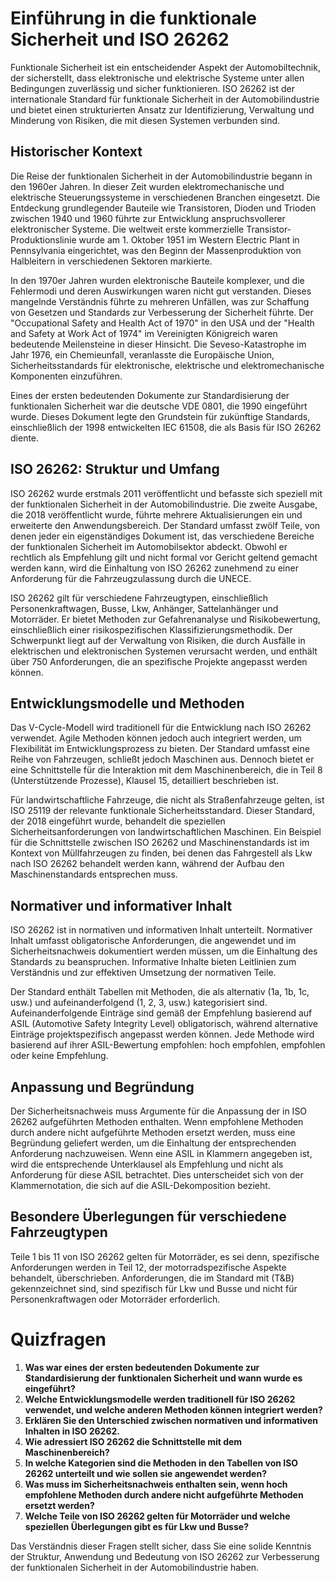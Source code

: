 # Einführung in die funktionale Sicherheit und ISO 26262

Funktionale Sicherheit ist ein entscheidender Aspekt der Automobiltechnik, der sicherstellt, dass elektronische und elektrische Systeme unter allen Bedingungen zuverlässig und sicher funktionieren. ISO 26262 ist der internationale Standard für funktionale Sicherheit in der Automobilindustrie und bietet einen strukturierten Ansatz zur Identifizierung, Verwaltung und Minderung von Risiken, die mit diesen Systemen verbunden sind.

## Historischer Kontext

Die Reise der funktionalen Sicherheit in der Automobilindustrie begann in den 1960er Jahren. In dieser Zeit wurden elektromechanische und elektrische Steuerungssysteme in verschiedenen Branchen eingesetzt. Die Entdeckung grundlegender Bauteile wie Transistoren, Dioden und Trioden zwischen 1940 und 1960 führte zur Entwicklung anspruchsvollerer elektronischer Systeme. Die weltweit erste kommerzielle Transistor-Produktionslinie wurde am 1. Oktober 1951 im Western Electric Plant in Pennsylvania eingerichtet, was den Beginn der Massenproduktion von Halbleitern in verschiedenen Sektoren markierte.

In den 1970er Jahren wurden elektronische Bauteile komplexer, und die Fehlermodi und deren Auswirkungen waren nicht gut verstanden. Dieses mangelnde Verständnis führte zu mehreren Unfällen, was zur Schaffung von Gesetzen und Standards zur Verbesserung der Sicherheit führte. Der "Occupational Safety and Health Act of 1970" in den USA und der "Health and Safety at Work Act of 1974" im Vereinigten Königreich waren bedeutende Meilensteine in dieser Hinsicht. Die Seveso-Katastrophe im Jahr 1976, ein Chemieunfall, veranlasste die Europäische Union, Sicherheitsstandards für elektronische, elektrische und elektromechanische Komponenten einzuführen.

Eines der ersten bedeutenden Dokumente zur Standardisierung der funktionalen Sicherheit war die deutsche VDE 0801, die 1990 eingeführt wurde. Dieses Dokument legte den Grundstein für zukünftige Standards, einschließlich der 1998 entwickelten IEC 61508, die als Basis für ISO 26262 diente.

## ISO 26262: Struktur und Umfang

ISO 26262 wurde erstmals 2011 veröffentlicht und befasste sich speziell mit der funktionalen Sicherheit in der Automobilindustrie. Die zweite Ausgabe, die 2018 veröffentlicht wurde, führte mehrere Aktualisierungen ein und erweiterte den Anwendungsbereich. Der Standard umfasst zwölf Teile, von denen jeder ein eigenständiges Dokument ist, das verschiedene Bereiche der funktionalen Sicherheit im Automobilsektor abdeckt. Obwohl er rechtlich als Empfehlung gilt und nicht formal vor Gericht geltend gemacht werden kann, wird die Einhaltung von ISO 26262 zunehmend zu einer Anforderung für die Fahrzeugzulassung durch die UNECE.

ISO 26262 gilt für verschiedene Fahrzeugtypen, einschließlich Personenkraftwagen, Busse, Lkw, Anhänger, Sattelanhänger und Motorräder. Er bietet Methoden zur Gefahrenanalyse und Risikobewertung, einschließlich einer risikospezifischen Klassifizierungsmethodik. Der Schwerpunkt liegt auf der Verwaltung von Risiken, die durch Ausfälle in elektrischen und elektronischen Systemen verursacht werden, und enthält über 750 Anforderungen, die an spezifische Projekte angepasst werden können.

## Entwicklungsmodelle und Methoden

Das V-Cycle-Modell wird traditionell für die Entwicklung nach ISO 26262 verwendet. Agile Methoden können jedoch auch integriert werden, um Flexibilität im Entwicklungsprozess zu bieten. Der Standard umfasst eine Reihe von Fahrzeugen, schließt jedoch Maschinen aus. Dennoch bietet er eine Schnittstelle für die Interaktion mit dem Maschinenbereich, die in Teil 8 (Unterstützende Prozesse), Klausel 15, detailliert beschrieben ist.

Für landwirtschaftliche Fahrzeuge, die nicht als Straßenfahrzeuge gelten, ist ISO 25119 der relevante funktionale Sicherheitsstandard. Dieser Standard, der 2018 eingeführt wurde, behandelt die speziellen Sicherheitsanforderungen von landwirtschaftlichen Maschinen. Ein Beispiel für die Schnittstelle zwischen ISO 26262 und Maschinenstandards ist im Kontext von Müllfahrzeugen zu finden, bei denen das Fahrgestell als Lkw nach ISO 26262 behandelt werden kann, während der Aufbau den Maschinenstandards entsprechen muss.

## Normativer und informativer Inhalt

ISO 26262 ist in normativen und informativen Inhalt unterteilt. Normativer Inhalt umfasst obligatorische Anforderungen, die angewendet und im Sicherheitsnachweis dokumentiert werden müssen, um die Einhaltung des Standards zu beanspruchen. Informative Inhalte bieten Leitlinien zum Verständnis und zur effektiven Umsetzung der normativen Teile.

Der Standard enthält Tabellen mit Methoden, die als alternativ (1a, 1b, 1c, usw.) und aufeinanderfolgend (1, 2, 3, usw.) kategorisiert sind. Aufeinanderfolgende Einträge sind gemäß der Empfehlung basierend auf ASIL (Automotive Safety Integrity Level) obligatorisch, während alternative Einträge projektspezifisch angepasst werden können. Jede Methode wird basierend auf ihrer ASIL-Bewertung empfohlen: hoch empfohlen, empfohlen oder keine Empfehlung.

## Anpassung und Begründung

Der Sicherheitsnachweis muss Argumente für die Anpassung der in ISO 26262 aufgeführten Methoden enthalten. Wenn empfohlene Methoden durch andere nicht aufgeführte Methoden ersetzt werden, muss eine Begründung geliefert werden, um die Einhaltung der entsprechenden Anforderung nachzuweisen. Wenn eine ASIL in Klammern angegeben ist, wird die entsprechende Unterklausel als Empfehlung und nicht als Anforderung für diese ASIL betrachtet. Dies unterscheidet sich von der Klammernotation, die sich auf die ASIL-Dekomposition bezieht.

## Besondere Überlegungen für verschiedene Fahrzeugtypen

Teile 1 bis 11 von ISO 26262 gelten für Motorräder, es sei denn, spezifische Anforderungen werden in Teil 12, der motorradspezifische Aspekte behandelt, überschrieben. Anforderungen, die im Standard mit (T&B) gekennzeichnet sind, sind spezifisch für Lkw und Busse und nicht für Personenkraftwagen oder Motorräder erforderlich.

# Quizfragen

1. **Was war eines der ersten bedeutenden Dokumente zur Standardisierung der funktionalen Sicherheit und wann wurde es eingeführt?**
2. **Welche Entwicklungsmodelle werden traditionell für ISO 26262 verwendet, und welche anderen Methoden können integriert werden?**
3. **Erklären Sie den Unterschied zwischen normativen und informativen Inhalten in ISO 26262.**
4. **Wie adressiert ISO 26262 die Schnittstelle mit dem Maschinenbereich?**
5. **In welche Kategorien sind die Methoden in den Tabellen von ISO 26262 unterteilt und wie sollen sie angewendet werden?**
6. **Was muss im Sicherheitsnachweis enthalten sein, wenn hoch empfohlene Methoden durch andere nicht aufgeführte Methoden ersetzt werden?**
7. **Welche Teile von ISO 26262 gelten für Motorräder und welche speziellen Überlegungen gibt es für Lkw und Busse?**

Das Verständnis dieser Fragen stellt sicher, dass Sie eine solide Kenntnis der Struktur, Anwendung und Bedeutung von ISO 26262 zur Verbesserung der funktionalen Sicherheit in der Automobilindustrie haben.
